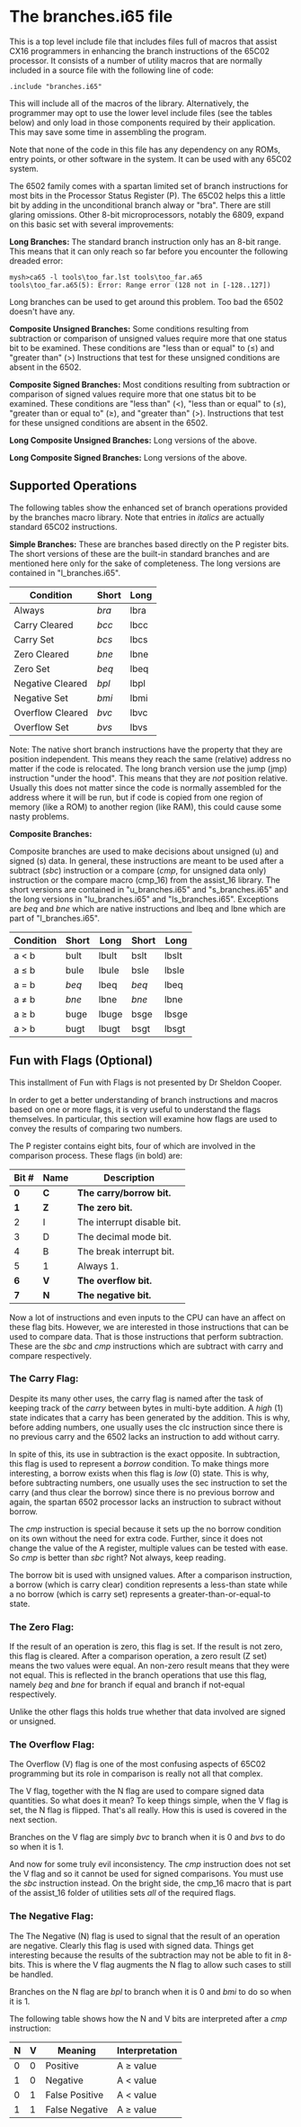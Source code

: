 # The branches.i65 file

This is a top level include file that includes files full of macros that
assist CX16 programmers in enhancing the branch instructions of the 65C02
processor. It consists of a number of utility macros that are normally
included in a source file with the following line of code:

    .include "branches.i65"

This will include all of the macros of the library. Alternatively, the
programmer may opt to use the lower level include files (see the tables below)
and only load in those components required by their application. This may save
some time in assembling the program.

Note that none of the code in this file has any dependency on any ROMs, entry
points, or other software in the system. It can be used with any 65C02 system.

The 6502 family comes with a spartan limited set of branch instructions for
most bits in the Processor Status Register (P). The 65C02 helps this a little
bit by adding in the unconditional branch alway or "bra". There are still
glaring omissions. Other 8-bit microprocessors, notably the 6809, expand on
this basic set with several improvements:

**Long Branches:** The standard branch instruction only has an 8-bit range. This
means that it can only reach so far before you encounter the following dreaded
error:

    mysh>ca65 -l tools\too_far.lst tools\too_far.a65
    tools\too_far.a65(5): Error: Range error (128 not in [-128..127])

Long branches can be used to get around this problem. Too bad the 6502 doesn't
have any.

**Composite Unsigned Branches:** Some conditions resulting from subtraction or
comparison of unsigned values require more that one status bit to be examined.
These conditions are "less than or equal" to (&le;) and "greater than" (>)
Instructions that test for these unsigned conditions are absent in the 6502.

**Composite Signed Branches:** Most conditions resulting from subtraction or
comparison of signed values require more that one status bit to be examined.
These conditions are "less than" (<), "less than or equal" to (&le;),
"greater than or equal to" (&ge;), and "greater than" (>). Instructions that
test for these unsigned conditions are absent in the 6502.

**Long Composite Unsigned Branches:** Long versions of the above.

**Long Composite Signed Branches:** Long versions of the above.

## Supported Operations

The following tables show the enhanced set of branch operations provided by
the branches macro library. Note that entries in *italics* are actually
standard 65C02 instructions.

**Simple Branches:** These are branches based directly on the P register bits.
The short versions of these are the built-in standard branches and are
mentioned here only for the sake of completeness. The long versions are
contained in "l_branches.i65".

Condition        | Short | Long
-----------------|-------|-------
Always           | *bra* | lbra
Carry Cleared    | *bcc* | lbcc
Carry Set        | *bcs* | lbcs
Zero Cleared     | *bne* | lbne
Zero Set         | *beq* | lbeq
Negative Cleared | *bpl* | lbpl
Negative Set     | *bmi* | lbmi
Overflow Cleared | *bvc* | lbvc
Overflow Set     | *bvs* | lbvs

Note: The native short branch instructions have the property that they are
position independent. This means they reach the same (relative) address no
matter if the code is relocated. The long branch version use the jump (jmp)
instruction "under the hood". This means that they are *not* position
relative. Usually this does not matter since the code is normally assembled
for the address where it will be run, but if code is copied from one region
of memory (like a ROM) to another region (like RAM), this could cause
some nasty problems.

**Composite Branches:**

Composite branches are used to make decisions about unsigned (u) and signed
(s) data. In general, these instructions are meant to be used after a subtract
(_sbc_) instruction or a compare (_cmp_, for unsigned data only) instruction
or the compare macro (cmp_16) from the assist_16 library. The short versions
are contained in "u_branches.i65" and "s_branches.i65" and the long versions
in "lu_branches.i65" and "ls_branches.i65". Exceptions are *beq* and *bne*
which are native instructions and lbeq and lbne  which are part of
"l_branches.i65".

Condition | Short | Long  | Short | Long
----------|-------|-------|-------|-------
a <  b    | bult  | lbult | bslt  | lbslt
a &le; b  | bule  | lbule | bsle  | lbsle
a = b     | *beq* | lbeq  | *beq* | lbeq
a &ne; b  | *bne* | lbne  | *bne* | lbne
a &ge; b  | buge  | lbuge | bsge  | lbsge
a > b     | bugt  | lbugt | bsgt  | lbsgt

## Fun with Flags (Optional)

This installment of Fun with Flags is not presented by Dr Sheldon Cooper.

In order to get a better understanding of branch instructions and macros based
on one or more flags, it is very useful to understand the flags themselves. In
particular, this section will examine how flags are used to convey the results
of comparing two numbers.

The P register contains eight bits, four of which are involved in the
comparison process. These flags (in bold) are:

Bit # | Name  | Description
------|-------|--------------
**0** | **C** | **The carry/borrow bit.**
**1** | **Z** | **The zero bit.**
2     | I     | The interrupt disable bit.
3     | D     | The decimal mode bit.
4     | B     | The break interrupt bit.
5     | 1     | Always 1.
**6** | **V** | **The overflow bit.**
**7** | **N** | **The negative bit.**

Now a lot of instructions and even inputs to the CPU can have an affect on
these flag bits. However, we are interested in those instructions that can be
used to compare data. That is those instructions that perform subtraction.
These are the _sbc_ and _cmp_ instructions which are subtract with carry and
compare respectively.

### The Carry Flag:

Despite its many other uses, the carry flag is named after the task of keeping
track of the _carry_ between bytes in multi-byte addition. A _high_ (1) state
indicates that a carry has been generated by the addition. This is why, before
adding numbers, one usually uses the clc instruction since there is no
previous carry and the 6502 lacks an instruction to add without carry.

In spite of this, its use in subtraction is the exact opposite. In
subtraction, this flag is used to represent a _borrow_ condition. To make
things more interesting, a borrow exists when this flag is _low_ (0) state.
This is why, before subtracting numbers, one usually uses the sec instruction
to set the carry (and thus clear the borrow)  since there is no previous
borrow and again, the spartan 6502 processor lacks an instruction to subract
without borrow.

The _cmp_ instruction is special because it sets up the no borrow condition on
its own without the need for extra code. Further, since it does not change the
value of the A register, multiple values can be tested with ease. So _cmp_ is
better than _sbc_ right? Not always, keep reading.

The borrow bit is used with unsigned values. After a comparison instruction, a
borrow (which is carry clear) condition represents a less-than state while a
no borrow (which is carry set) represents a greater-than-or-equal-to state.


### The Zero Flag:

If the result of an operation is zero, this flag is set. If the result is not
zero, this flag is cleared. After a comparison operation, a zero result (Z set)
means the two values were equal. An non-zero result means that they were not
equal. This is reflected in the branch operations that use this flag, namely
_beq_ and _bne_ for branch if equal and branch if not-equal respectively.

Unlike the other flags this holds true whether that data involved are
signed or unsigned.

### The Overflow Flag:

The Overflow (V) flag is one of the most confusing aspects of 65C02
programming but its role in comparison is really not all that complex.

The V flag, together with the N flag are used to compare signed data
quantities. So what does it mean? To keep things simple, when the V flag is
set, the N flag is flipped. That's all really. How this is used is covered
in the next section.

Branches on the V flag are simply _bvc_ to branch when it is 0 and _bvs_ to do
so when it is 1.

And now for some truly evil inconsistency. The _cmp_ instruction does not set
the V flag and so it cannot be used for signed comparisons. You must use the
_sbc_ instruction instead. On the bright side, the cmp_16 macro that is part
of the assist_16 folder of utilities sets _all_ of the required flags.

### The Negative Flag:

The The Negative (N) flag is used to signal that the result of an operation
are negative. Clearly this flag is used with signed data. Things get
interesting because the results of the subtraction may not be able to fit
in 8-bits. This is where the V flag augments the N flag to allow such cases
to still be handled.

Branches on the N flag are _bpl_ to branch when it is 0 and _bmi_ to do
so when it is 1.

The following table shows how the N and V bits are interpreted after a _cmp_
instruction:

N  | V | Meaning        | Interpretation
---|---|----------------|-----------------
0  | 0 | Positive       | A &ge; value
1  | 0 | Negative       | A < value
0  | 1 | False Positive | A < value
1  | 1 | False Negative | A &ge; value
